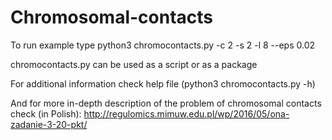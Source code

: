 # Chromosomal-contacts


To run example type python3 chromocontacts.py -c 2 -s 2 -l 8 --eps 0.02


chromocontacts.py can be used as a script or as a package


For additional information check help file (python3 chromocontacts.py -h)


And for more in-depth description of the problem of chromosomal contacts check (in Polish): http://regulomics.mimuw.edu.pl/wp/2016/05/ona-zadanie-3-20-pkt/
